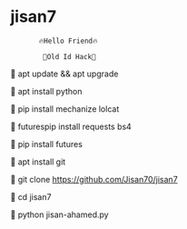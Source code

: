 # jisan7

           🔥Hello Friend🔥

            🍁Old Id Hack🍁

 👿 apt update && apt upgrade
 
 👿 apt install python

 👿 pip install mechanize lolcat
 
 👿 futurespip install requests bs4
 
 👿 pip install futures
 
 👿 apt install git

 👿 git clone https://github.com/Jisan70/jisan7

 👿 cd jisan7

 👿 python jisan-ahamed.py
